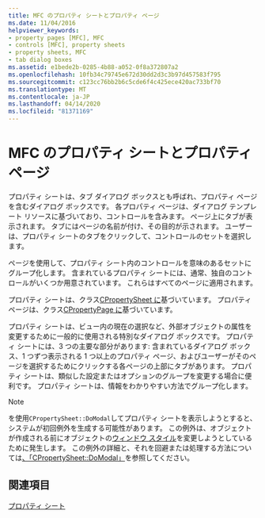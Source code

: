 ```yaml
---
title: MFC のプロパティ シートとプロパティ ページ
ms.date: 11/04/2016
helpviewer_keywords:
- property pages [MFC], MFC
- controls [MFC], property sheets
- property sheets, MFC
- tab dialog boxes
ms.assetid: e1bede2b-0285-4b88-a052-0f8a372807a2
ms.openlocfilehash: 10fb34c79745e672d30dd2d3c3b97d457583f795
ms.sourcegitcommit: c123cc76bb2b6c5cde6f4c425ece420ac733bf70
ms.translationtype: MT
ms.contentlocale: ja-JP
ms.lasthandoff: 04/14/2020
ms.locfileid: "81371169"
---
```

# <a name="property-sheets-and-property-pages-in-mfc"></a>MFC のプロパティ シートとプロパティ ページ

プロパティ シートは、タブ ダイアログ ボックスとも呼ばれ、プロパティ ページを含むダイアログ ボックスです。 各プロパティ ページは、ダイアログ テンプレート リソースに基づいており、コントロールを含みます。 ページ上にタブが表示されます。 タブにはページの名前が付け、その目的が示されます。 ユーザーは、プロパティ シートのタブをクリックして、コントロールのセットを選択します。

ページを使用して、プロパティ シート内のコントロールを意味のあるセットにグループ化します。 含まれているプロパティ シートには、通常、独自のコントロールがいくつか用意されています。 これらはすべてのページに適用されます。

プロパティ シートは、クラス[CPropertySheet に](../mfc/reference/cpropertysheet-class.md)基づいています。 プロパティ ページは、クラス[CPropertyPage に](../mfc/reference/cpropertypage-class.md)基づいています。

プロパティ シートは、ビュー内の現在の選択など、外部オブジェクトの属性を変更するために一般的に使用される特別なダイアログ ボックスです。 プロパティ シートには、3 つの主要な部分があります: 含まれているダイアログ ボックス、1 つずつ表示される 1 つ以上のプロパティ ページ、およびユーザーがそのページを選択するためにクリックする各ページの上部にタブがあります。 プロパティ シートは、類似した設定またはオプションのグループを変更する場合に便利です。 プロパティ シートは、情報をわかりやすい方法でグループ化します。

> [!NOTE]
> を使用`CPropertySheet::DoModal`してプロパティ シートを表示しようとすると、システムが初回例外を生成する可能性があります。 この例外は、オブジェクトが作成される前にオブジェクトの[ウィンドウ スタイル](../mfc/reference/styles-used-by-mfc.md#window-styles)を変更しようとしているために発生します。 この例外の詳細と、それを回避または処理する方法については[、「CPropertySheet::DoModal」](../mfc/reference/cpropertysheet-class.md#domodal)を参照してください。

## <a name="see-also"></a>関連項目

[プロパティ シート](../mfc/property-sheets-mfc.md)

